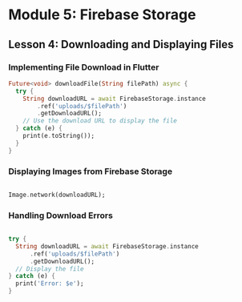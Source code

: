 
# Module 5: Firebase Storage

## Lesson 4: Downloading and Displaying Files

### Implementing File Download in Flutter

```dart
Future<void> downloadFile(String filePath) async {
  try {
    String downloadURL = await FirebaseStorage.instance
        .ref('uploads/$filePath')
        .getDownloadURL();
    // Use the download URL to display the file
  } catch (e) {
    print(e.toString());
  }
}
```

### Displaying Images from Firebase Storage

```dart

Image.network(downloadURL);
```

### Handling Download Errors

``` dart

try {
  String downloadURL = await FirebaseStorage.instance
      .ref('uploads/$filePath')
      .getDownloadURL();
  // Display the file
} catch (e) {
  print('Error: $e');
}
```

